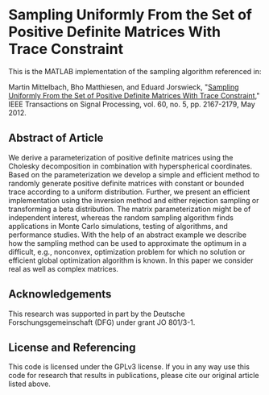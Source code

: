 Sampling Uniformly From the Set of Positive Definite Matrices With Trace Constraint
==================

This is the MATLAB implementation of the sampling algorithm referenced in:

Martin Mittelbach, Bho Matthiesen, and Eduard Jorswieck, "[Sampling Uniformly From the Set of Positive Definite Matrices With Trace Constraint](http://dx.doi.org/10.1109/TSP.2012.2186447)," IEEE Transactions on Signal Processing, vol. 60, no. 5, pp. 2167-2179, May 2012.


## Abstract of Article

We derive a parameterization of positive definite matrices using the Cholesky decomposition in combination with hyperspherical coordinates. Based on the parameterization we develop a simple and efficient method to randomly generate positive definite matrices with constant or bounded trace according to a uniform distribution. Further, we present an efficient implementation using the inversion method and either rejection sampling or transforming a beta distribution. The matrix parameterization might be of independent interest, whereas the random sampling algorithm finds applications in Monte Carlo simulations, testing of algorithms, and performance studies. With the help of an abstract example we describe how the sampling method can be used to approximate the optimum in a difficult, e.g., nonconvex, optimization problem for which no solution or efficient global optimization algorithm is known. In this paper we consider real as well as complex matrices.


## Acknowledgements

This research was supported in part by the Deutsche Forschungsgemeinschaft (DFG) under grant JO 801/3-1.


## License and Referencing

This code is licensed under the GPLv3 license. If you in any way use this code for research that results in publications, please cite our original article listed above.
